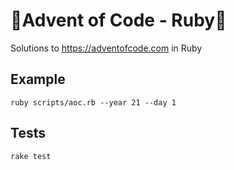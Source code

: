 # 🎄Advent of Code - Ruby🎄

Solutions to https://adventofcode.com in Ruby

## Example

```
ruby scripts/aoc.rb --year 21 --day 1
```

## Tests

```
rake test
```
